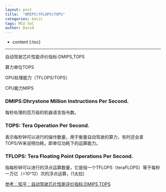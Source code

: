 ```yaml
---
layout: post
title:  "DMIPS\TFLOPS\TOPS"
categories: basic
tags: MCU SoC
author: David
---
```


* content
{:toc}

---

自动驾驶芯片性能评价指标:DMIPS,TOPS

算力单位TOPS

GPU处理能力（TFLOPS/TOPS）

CPU能力MIPS

### DMIPS:Dhrystone Million Instructions Per Second.
每秒处理的百万级的机器语言指令数。

### TOPS: Tera Operation Per Second.
表示每秒钟可以进行的操作数量，用于衡量自动驾驶的算力，有时还会拿TOPS/W来说明功耗，即单位功耗下的运算能力。

### TFLOPS: Tera Floating Point Operations Per Second.
指每秒钟可以进行的浮点运算数量，它是指一个TFLOPS（teraFLOPS）等于每秒一万亿（=10^12）次的浮点运算，(1太拉)

[参考：知乎：自动驾驶芯片性能评价指标:DMIPS,TOPS](https://zhuanlan.zhihu.com/p/393418195)